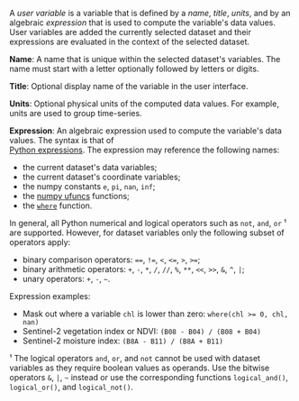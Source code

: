 A _user variable_ is a variable that is defined by a _name_, _title_, _units_, 
and by an algebraic _expression_ that is used to compute the variable's data 
values. User variables are added the currently selected dataset and their
expressions are evaluated in the context of the selected dataset.

**Name**: A name that is unique within the selected dataset's variables.
The name must start with a letter optionally followed by letters or digits. 

**Title**: Optional display name of the variable in the user interface.

**Units**: Optional physical units of the computed data values.
For example, units are used to group time-series.

**Expression**: An algebraic expression used to compute the variable's data
values. The syntax is that of  
[Python expressions](https://docs.python.org/3/reference/expressions.html). 
The expression may reference the following names:
- the current dataset's data variables;
- the current dataset's coordinate variables;
- the numpy constants `e`, `pi`, `nan`, `inf`;
- the [numpy ufuncs](https://numpy.org/doc/stable/reference/ufuncs.html) 
  functions;
- the [`where`](https://docs.xarray.dev/en/stable/generated/xarray.where.html) 
  function.

In general, all Python numerical and logical operators such as
`not`, `and`, `or` ¹ are supported.
However, for dataset variables only the following subset of operators apply:
- binary comparison operators: `==`, `!=`, `<`, `<=`, `>`, `>=`;
- binary arithmetic operators: `+`, `-`, `*`, `/`, `//`, `%`,
    `**`, `<<`, `>>`, `&`, `^`, `|`;
- unary operators: `+`, `-`, `~`.

Expression examples:

- Mask out where a variable `chl` is lower than zero: `where(chl >= 0, chl, nan)`
- Sentinel-2 vegetation index or NDVI: `(B08 - B04) / (B08 + B04)`
- Sentinel-2 moisture index: `(B8A - B11) / (B8A + B11)`

¹ The logical operators `and`, `or`, and `not` cannot be used with dataset 
variables as they require boolean values as operands. Use the bitwise
operators `&`, `|`, `~` instead or use the 
corresponding functions `logical_and()`, `logical_or()`, and `logical_not()`.
